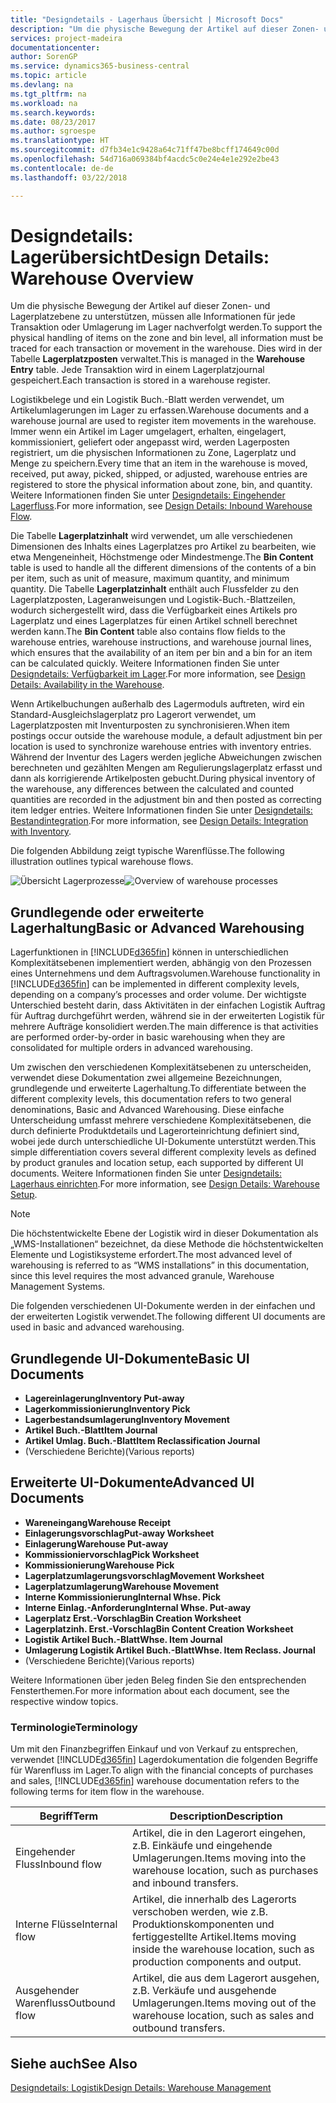 ```yaml
---
title: "Designdetails - Lagerhaus Übersicht | Microsoft Docs"
description: "Um die physische Bewegung der Artikel auf dieser Zonen- und Lagerplatzebene zu unterstützen, müssen alle Informationen für jede Transaktion oder Umlagerung im Lager nachverfolgt werden. Dies wird in der Tabelle **Lagerplatzposten** verwaltet. Jede Transaktion wird in einem Lagerplatzjournal gespeichert."
services: project-madeira
documentationcenter: 
author: SorenGP
ms.service: dynamics365-business-central
ms.topic: article
ms.devlang: na
ms.tgt_pltfrm: na
ms.workload: na
ms.search.keywords: 
ms.date: 08/23/2017
ms.author: sgroespe
ms.translationtype: HT
ms.sourcegitcommit: d7fb34e1c9428a64c71ff47be8bcff174649c00d
ms.openlocfilehash: 54d716a069384bf4acdc5c0e24e4e1e292e2be43
ms.contentlocale: de-de
ms.lasthandoff: 03/22/2018

---
```

# <a name="design-details-warehouse-overview"></a><span data-ttu-id="9cb52-105">Designdetails: Lagerübersicht</span><span class="sxs-lookup"><span data-stu-id="9cb52-105">Design Details: Warehouse Overview</span></span>
<span data-ttu-id="9cb52-106">Um die physische Bewegung der Artikel auf dieser Zonen- und Lagerplatzebene zu unterstützen, müssen alle Informationen für jede Transaktion oder Umlagerung im Lager nachverfolgt werden.</span><span class="sxs-lookup"><span data-stu-id="9cb52-106">To support the physical handling of items on the zone and bin level, all information must be traced for each transaction or movement in the warehouse.</span></span> <span data-ttu-id="9cb52-107">Dies wird in der Tabelle **Lagerplatzposten** verwaltet.</span><span class="sxs-lookup"><span data-stu-id="9cb52-107">This is managed in the **Warehouse Entry** table.</span></span> <span data-ttu-id="9cb52-108">Jede Transaktion wird in einem Lagerplatzjournal gespeichert.</span><span class="sxs-lookup"><span data-stu-id="9cb52-108">Each transaction is stored in a warehouse register.</span></span>  

<span data-ttu-id="9cb52-109">Logistikbelege und ein Logistik Buch.-Blatt werden verwendet, um Artikelumlagerungen im Lager zu erfassen.</span><span class="sxs-lookup"><span data-stu-id="9cb52-109">Warehouse documents and a warehouse journal are used to register item movements in the warehouse.</span></span> <span data-ttu-id="9cb52-110">Immer wenn ein Artikel im Lager umgelagert, erhalten, eingelagert, kommissioniert, geliefert oder angepasst wird, werden Lagerposten registriert, um die physischen Informationen zu Zone, Lagerplatz und Menge zu speichern.</span><span class="sxs-lookup"><span data-stu-id="9cb52-110">Every time that an item in the warehouse is moved, received, put away, picked, shipped, or adjusted, warehouse entries are registered to store the physical information about zone, bin, and quantity.</span></span> <span data-ttu-id="9cb52-111">Weitere Informationen finden Sie unter [Designdetails: Eingehender Lagerfluss](design-details-outbound-warehouse-flow.md).</span><span class="sxs-lookup"><span data-stu-id="9cb52-111">For more information, see [Design Details: Inbound Warehouse Flow](design-details-outbound-warehouse-flow.md).</span></span>  

<span data-ttu-id="9cb52-112">Die Tabelle **Lagerplatzinhalt** wird verwendet, um alle verschiedenen Dimensionen des Inhalts eines Lagerplatzes pro Artikel zu bearbeiten, wie etwa Mengeneinheit, Höchstmenge oder Mindestmenge.</span><span class="sxs-lookup"><span data-stu-id="9cb52-112">The **Bin Content** table is used to handle all the different dimensions of the contents of a bin per item, such as unit of measure, maximum quantity, and minimum quantity.</span></span> <span data-ttu-id="9cb52-113">Die Tabelle **Lagerplatzinhalt** enthält auch Flussfelder zu den Lagerplatzposten, Lageranweisungen und Logistik-Buch.-Blattzeilen, wodurch sichergestellt wird, dass die Verfügbarkeit eines Artikels pro Lagerplatz und eines Lagerplatzes für einen Artikel schnell berechnet werden kann.</span><span class="sxs-lookup"><span data-stu-id="9cb52-113">The **Bin Content** table also contains flow fields to the warehouse entries, warehouse instructions, and warehouse journal lines, which ensures that the availability of an item per bin and a bin for an item can be calculated quickly.</span></span> <span data-ttu-id="9cb52-114">Weitere Informationen finden Sie unter [Designdetails: Verfügbarkeit im Lager](design-details-availability-in-the-warehouse.md).</span><span class="sxs-lookup"><span data-stu-id="9cb52-114">For more information, see [Design Details: Availability in the Warehouse](design-details-availability-in-the-warehouse.md).</span></span>  

<span data-ttu-id="9cb52-115">Wenn Artikelbuchungen außerhalb des Lagermoduls auftreten, wird ein Standard-Ausgleichslagerplatz pro Lagerort verwendet, um Lagerplatzposten mit Inventurposten zu synchronisieren.</span><span class="sxs-lookup"><span data-stu-id="9cb52-115">When item postings occur outside the warehouse module, a default adjustment bin per location is used to synchronize warehouse entries with inventory entries.</span></span> <span data-ttu-id="9cb52-116">Während der Inventur des Lagers werden jegliche Abweichungen zwischen berechneten und gezählten Mengen am Regulierungslagerplatz erfasst und dann als korrigierende Artikelposten gebucht.</span><span class="sxs-lookup"><span data-stu-id="9cb52-116">During physical inventory of the warehouse, any differences between the calculated and counted quantities are recorded in the adjustment bin and then posted as correcting item ledger entries.</span></span> <span data-ttu-id="9cb52-117">Weitere Informationen finden Sie unter [Designdetails: Bestandintegration](design-details-integration-with-inventory.md).</span><span class="sxs-lookup"><span data-stu-id="9cb52-117">For more information, see [Design Details: Integration with Inventory](design-details-integration-with-inventory.md).</span></span>  

<span data-ttu-id="9cb52-118">Die folgenden Abbildung zeigt typische Warenflüsse.</span><span class="sxs-lookup"><span data-stu-id="9cb52-118">The following illustration outlines typical warehouse flows.</span></span>  

<span data-ttu-id="9cb52-119">![Übersicht Lagerprozesse](media/design_details_warehouse_management_overview.png "design_details_warehouse_management_overview")</span><span class="sxs-lookup"><span data-stu-id="9cb52-119">![Overview of warehouse processes](media/design_details_warehouse_management_overview.png "design_details_warehouse_management_overview")</span></span>  

## <a name="basic-or-advanced-warehousing"></a><span data-ttu-id="9cb52-120">Grundlegende oder erweiterte Lagerhaltung</span><span class="sxs-lookup"><span data-stu-id="9cb52-120">Basic or Advanced Warehousing</span></span>  
<span data-ttu-id="9cb52-121">Lagerfunktionen in [!INCLUDE[d365fin](includes/d365fin_md.md)] können in unterschiedlichen Komplexitätsebenen implementiert werden, abhängig von den Prozessen eines Unternehmens und dem Auftragsvolumen.</span><span class="sxs-lookup"><span data-stu-id="9cb52-121">Warehouse functionality in [!INCLUDE[d365fin](includes/d365fin_md.md)] can be implemented in different complexity levels, depending on a company’s processes and order volume.</span></span> <span data-ttu-id="9cb52-122">Der wichtigste Unterschied besteht darin, dass Aktivitäten in der einfachen Logistik Auftrag für Auftrag durchgeführt werden, während sie in der erweiterten Logistik für mehrere Aufträge konsolidiert werden.</span><span class="sxs-lookup"><span data-stu-id="9cb52-122">The main difference is that activities are performed order-by-order in basic warehousing when they are consolidated for multiple orders in advanced warehousing.</span></span>  

 <span data-ttu-id="9cb52-123">Um zwischen den verschiedenen Komplexitätsebenen zu unterscheiden, verwendet diese Dokumentation zwei allgemeine Bezeichnungen, grundlegende und erweiterte Lagerhaltung.</span><span class="sxs-lookup"><span data-stu-id="9cb52-123">To differentiate between the different complexity levels, this documentation refers to two general denominations, Basic and Advanced Warehousing.</span></span> <span data-ttu-id="9cb52-124">Diese einfache Unterscheidung umfasst mehrere verschiedene Komplexitätsebenen, die durch definierte Produktdetails und Lagerorteinrichtung definiert sind, wobei jede durch unterschiedliche UI-Dokumente unterstützt werden.</span><span class="sxs-lookup"><span data-stu-id="9cb52-124">This simple differentiation covers several different complexity levels as defined by product granules and location setup, each supported by different UI documents.</span></span> <span data-ttu-id="9cb52-125">Weitere Informationen finden Sie unter [Designdetails: Lagerhaus einrichten](design-details-warehouse-setup.md).</span><span class="sxs-lookup"><span data-stu-id="9cb52-125">For more information, see [Design Details: Warehouse Setup](design-details-warehouse-setup.md).</span></span>  

> [!NOTE]  
>  <span data-ttu-id="9cb52-126">Die höchstentwickelte Ebene der Logistik wird in dieser Dokumentation als „WMS-Installationen“ bezeichnet, da diese Methode die höchstentwickelten Elemente und Logistiksysteme erfordert.</span><span class="sxs-lookup"><span data-stu-id="9cb52-126">The most advanced level of warehousing is referred to as “WMS installations” in this documentation, since this level requires the most advanced granule, Warehouse Management Systems.</span></span>  

 <span data-ttu-id="9cb52-127">Die folgenden verschiedenen UI-Dokumente werden in der einfachen und der erweiterten Logistik verwendet.</span><span class="sxs-lookup"><span data-stu-id="9cb52-127">The following different UI documents are used in basic and advanced warehousing.</span></span>  

## <a name="basic-ui-documents"></a><span data-ttu-id="9cb52-128">Grundlegende UI-Dokumente</span><span class="sxs-lookup"><span data-stu-id="9cb52-128">Basic UI Documents</span></span>  

-   <span data-ttu-id="9cb52-129">**Lagereinlagerung**</span><span class="sxs-lookup"><span data-stu-id="9cb52-129">**Inventory Put-away**</span></span>  
-   <span data-ttu-id="9cb52-130">**Lagerkommissionierung**</span><span class="sxs-lookup"><span data-stu-id="9cb52-130">**Inventory Pick**</span></span>  
-   <span data-ttu-id="9cb52-131">**Lagerbestandsumlagerung**</span><span class="sxs-lookup"><span data-stu-id="9cb52-131">**Inventory Movement**</span></span>  
-   <span data-ttu-id="9cb52-132">**Artikel Buch.-Blatt**</span><span class="sxs-lookup"><span data-stu-id="9cb52-132">**Item Journal**</span></span>  
-   <span data-ttu-id="9cb52-133">**Artikel Umlag. Buch.-Blatt**</span><span class="sxs-lookup"><span data-stu-id="9cb52-133">**Item Reclassification Journal**</span></span>  
-   <span data-ttu-id="9cb52-134">(Verschiedene Berichte)</span><span class="sxs-lookup"><span data-stu-id="9cb52-134">(Various reports)</span></span>  

## <a name="advanced-ui-documents"></a><span data-ttu-id="9cb52-135">Erweiterte UI-Dokumente</span><span class="sxs-lookup"><span data-stu-id="9cb52-135">Advanced UI Documents</span></span>  

-   <span data-ttu-id="9cb52-136">**Wareneingang**</span><span class="sxs-lookup"><span data-stu-id="9cb52-136">**Warehouse Receipt**</span></span>  
-   <span data-ttu-id="9cb52-137">**Einlagerungsvorschlag**</span><span class="sxs-lookup"><span data-stu-id="9cb52-137">**Put-away Worksheet**</span></span>  
-   <span data-ttu-id="9cb52-138">**Einlagerung**</span><span class="sxs-lookup"><span data-stu-id="9cb52-138">**Warehouse Put-away**</span></span>  
-   <span data-ttu-id="9cb52-139">**Kommissioniervorschlag**</span><span class="sxs-lookup"><span data-stu-id="9cb52-139">**Pick Worksheet**</span></span>  
-   <span data-ttu-id="9cb52-140">**Kommissionierung**</span><span class="sxs-lookup"><span data-stu-id="9cb52-140">**Warehouse Pick**</span></span>  
-   <span data-ttu-id="9cb52-141">**Lagerplatzumlagerungsvorschlag**</span><span class="sxs-lookup"><span data-stu-id="9cb52-141">**Movement Worksheet**</span></span>  
-   <span data-ttu-id="9cb52-142">**Lagerplatzumlagerung**</span><span class="sxs-lookup"><span data-stu-id="9cb52-142">**Warehouse Movement**</span></span>  
-   <span data-ttu-id="9cb52-143">**Interne Kommissionierung**</span><span class="sxs-lookup"><span data-stu-id="9cb52-143">**Internal Whse. Pick**</span></span>  
-   <span data-ttu-id="9cb52-144">**Interne Einlag.-Anforderung**</span><span class="sxs-lookup"><span data-stu-id="9cb52-144">**Internal Whse. Put-away**</span></span>  
-   <span data-ttu-id="9cb52-145">**Lagerplatz Erst.-Vorschlag**</span><span class="sxs-lookup"><span data-stu-id="9cb52-145">**Bin Creation Worksheet**</span></span>  
-   <span data-ttu-id="9cb52-146">**Lagerplatzinh. Erst.-Vorschlag**</span><span class="sxs-lookup"><span data-stu-id="9cb52-146">**Bin Content Creation Worksheet**</span></span>  
-   <span data-ttu-id="9cb52-147">**Logistik Artikel Buch.-Blatt**</span><span class="sxs-lookup"><span data-stu-id="9cb52-147">**Whse. Item Journal**</span></span>  
-   <span data-ttu-id="9cb52-148">**Umlagerung Logistik Artikel Buch.-Blatt**</span><span class="sxs-lookup"><span data-stu-id="9cb52-148">**Whse. Item Reclass. Journal**</span></span>  
-   <span data-ttu-id="9cb52-149">(Verschiedene Berichte)</span><span class="sxs-lookup"><span data-stu-id="9cb52-149">(Various reports)</span></span>  

<span data-ttu-id="9cb52-150">Weitere Informationen über jeden Beleg finden Sie den entsprechenden Fensterthemen.</span><span class="sxs-lookup"><span data-stu-id="9cb52-150">For more information about each document, see the respective window topics.</span></span>  

### <a name="terminology"></a><span data-ttu-id="9cb52-151">Terminologie</span><span class="sxs-lookup"><span data-stu-id="9cb52-151">Terminology</span></span>  
<span data-ttu-id="9cb52-152">Um mit den Finanzbegriffen Einkauf und von Verkauf zu entsprechen, verwendet [!INCLUDE[d365fin](includes/d365fin_md.md)] Lagerdokumentation die folgenden Begriffe für Warenfluss im Lager.</span><span class="sxs-lookup"><span data-stu-id="9cb52-152">To align with the financial concepts of purchases and sales, [!INCLUDE[d365fin](includes/d365fin_md.md)] warehouse documentation refers to the following terms for item flow in the warehouse.</span></span>  

|<span data-ttu-id="9cb52-153">Begriff</span><span class="sxs-lookup"><span data-stu-id="9cb52-153">Term</span></span>|<span data-ttu-id="9cb52-154">Description</span><span class="sxs-lookup"><span data-stu-id="9cb52-154">Description</span></span>|  
|----------|---------------------------------------|  
|<span data-ttu-id="9cb52-155">Eingehender Fluss</span><span class="sxs-lookup"><span data-stu-id="9cb52-155">Inbound flow</span></span>|<span data-ttu-id="9cb52-156">Artikel, die in den Lagerort eingehen, z.B. Einkäufe und eingehende Umlagerungen.</span><span class="sxs-lookup"><span data-stu-id="9cb52-156">Items moving into the warehouse location, such as purchases and inbound transfers.</span></span>|  
|<span data-ttu-id="9cb52-157">Interne Flüsse</span><span class="sxs-lookup"><span data-stu-id="9cb52-157">Internal flow</span></span>|<span data-ttu-id="9cb52-158">Artikel, die innerhalb des Lagerorts verschoben werden, wie z.B. Produktionskomponenten und fertiggestellte Artikel.</span><span class="sxs-lookup"><span data-stu-id="9cb52-158">Items moving inside the warehouse location, such as production components and output.</span></span>|  
|<span data-ttu-id="9cb52-159">Ausgehender Warenfluss</span><span class="sxs-lookup"><span data-stu-id="9cb52-159">Outbound flow</span></span>|<span data-ttu-id="9cb52-160">Artikel, die aus dem Lagerort ausgehen, z.B. Verkäufe und ausgehende Umlagerungen.</span><span class="sxs-lookup"><span data-stu-id="9cb52-160">Items moving out of the warehouse location, such as sales and outbound transfers.</span></span>|  

## <a name="see-also"></a><span data-ttu-id="9cb52-161">Siehe auch</span><span class="sxs-lookup"><span data-stu-id="9cb52-161">See Also</span></span>  
 [<span data-ttu-id="9cb52-162">Designdetails: Logistik</span><span class="sxs-lookup"><span data-stu-id="9cb52-162">Design Details: Warehouse Management</span></span>](design-details-warehouse-management.md)

